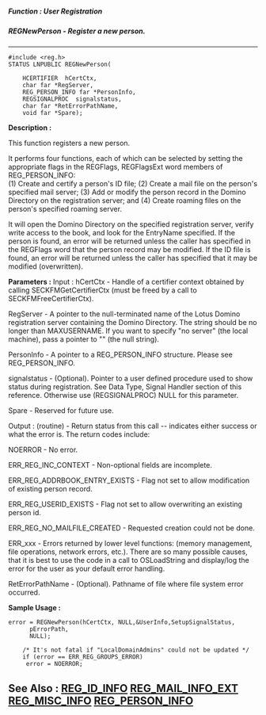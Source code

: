 ##### Function : User Registration
##### REGNewPerson - Register a new person.
---
```
#include <reg.h>
STATUS LNPUBLIC REGNewPerson(

	HCERTIFIER  hCertCtx,
	char far *RegServer,
	REG_PERSON_INFO far *PersonInfo,
	REGSIGNALPROC  signalstatus,
	char far *RetErrorPathName,
	void far *Spare);
```
**Description :**

This function registers a new person.  

It performs four functions, each of which can be selected by setting the 
appropriate flags in the REGFlags, REGFlagsExt word members of 
REG_PERSON_INFO:  
(1)  Create and certify a person's ID file; 
(2)  Create a mail file on the person's specified mail server; 
(3)  Add or modify the person record in the Domino Directory on the 
registration server; and 
(4) Create roaming files on the person's specified roaming server.  

It will open the Domino Directory on the specified registration server, verify 
write access to the book, and look for the EntryName specified.  If the person 
is found, an error will be returned unless the caller has specified in the 
REGFlags word that the person record may be modified.  If the ID file is found, 
an error will be returned unless the caller has specified that it may be 
modified (overwritten).

**Parameters :**
Input :
hCertCtx  -  Handle of a certifier context obtained by calling SECKFMGetCertifierCtx (must be freed by a call to SECKFMFreeCertifierCtx).

RegServer  -  A pointer to the null-terminated name of the Lotus Domino registration server containing the Domino Directory.  The string should be no longer than MAXUSERNAME. If you want to specify "no server" (the local machine), pass a pointer to "" (the null string).

PersonInfo  -  A pointer to a REG_PERSON_INFO structure.  Please see REG_PERSON_INFO.

signalstatus  -  (Optional).  Pointer to a user defined procedure used to show status during registration.  See Data Type, Signal Handler section of this reference.  Otherwise use (REGSIGNALPROC) NULL for this parameter.

Spare  -  Reserved for future use.


Output :
(routine)  -  Return status from this call -- indicates either success or what the error is. The return codes include:

NOERROR  -  No error.

ERR_REG_INC_CONTEXT  -  Non-optional fields are incomplete.

ERR_REG_ADDRBOOK_ENTRY_EXISTS  -  Flag not set to allow modification of existing person record.

ERR_REG_USERID_EXISTS  -  Flag not set to allow overwriting an existing person id.

ERR_REG_NO_MAILFILE_CREATED  -  Requested creation could not be done.

ERR_xxx - Errors returned by lower level functions: (memory management, file operations, network errors, etc.).  There are so many possible causes, that it is best to use the code in a call to OSLoadString and display/log the error for the user as your default error handling.


RetErrorPathName  -  (Optional).  Pathname of file where file system error occurred.



**Sample Usage :**
```
error = REGNewPerson(hCertCtx, NULL,&UserInfo,SetupSignalStatus,
	  pErrorPath,
	  NULL);

	/* It's not fatal if "LocalDomainAdmins" could not be updated */
	if (error == ERR_REG_GROUPS_ERROR)
	 error = NOERROR;
```
**See Also :**
[REG_ID_INFO](/domino-c-api-docs/reference/Data/REG_ID_INFO)
[REG_MAIL_INFO_EXT](/domino-c-api-docs/reference/Data/REG_MAIL_INFO_EXT)
[REG_MISC_INFO](/domino-c-api-docs/reference/Data/REG_MISC_INFO)
[REG_PERSON_INFO](/domino-c-api-docs/reference/Data/REG_PERSON_INFO)
---
